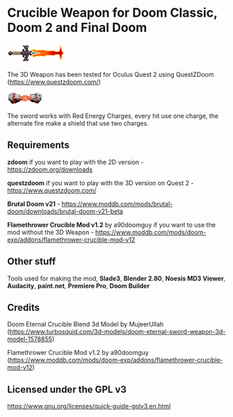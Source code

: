# Crucible Weapon for Doom Classic, Doom 2 and Final Doom

![Red Energy Charge](/sprites/Weapons/TheCrucible/CRUCA0.png)

The 3D Weapon has been tested for Oculus Quest 2 using QuestZDoom (https://www.questzdoom.com/)


![Red Energy Charge](/sprites/Weapons/TheCrucible/ARENA0.png)

The sword works with Red Energy Charges, every hit use one charge, the alternate fire make a shield that use two charges.


## Requirements

**zdoom** if you want to play with the 2D version - https://zdoom.org/downloads

**questzdoom** if you want to play with the 3D version on Quest 2 - https://www.questzdoom.com/

**Brutal Doom v21** - https://www.moddb.com/mods/brutal-doom/downloads/brutal-doom-v21-beta


**Flamethrower Crucible Mod v1.2** by a90doomguy if you want to use the mod without the 3D Weapon - https://www.moddb.com/mods/doom-exp/addons/flamethrower-crucible-mod-v12


## Other stuff

Tools used for making the mod, **Slade3**, **Blender 2.80**, **Noesis MD3 Viewer**, **Audacity**, **paint.net**, **Premiere Pro**, **Doom Builder**

## Credits

Doom Eternal Crucible Blend 3d Model by MujeerUllah
(https://www.turbosquid.com/3d-models/doom-eternal-sword-weapon-3d-model-1578855)

Flamethrower Crucible Mod v1.2 by a90doomguy
(https://www.moddb.com/mods/doom-exp/addons/flamethrower-crucible-mod-v12)

## Licensed under the GPL v3
https://www.gnu.org/licenses/quick-guide-gplv3.en.html